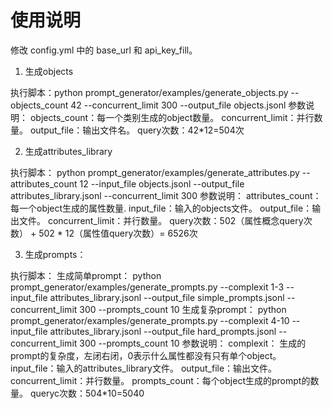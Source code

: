 # 使用说明
修改 config.yml 中的 base_url 和 api_key_fill。
1. 生成objects

执行脚本：python prompt_generator/examples/generate_objects.py  --objects_count 42 --concurrent_limit 300 --output_file objects.jsonl
参数说明：
objects_count：每一个类别生成的object数量。
concurrent_limit：并行数量。
output_file：输出文件名。
query次数：42*12=504次

2. 生成attributes_library

执行脚本：
python prompt_generator/examples/generate_attributes.py  --attributes_count 12 --input_file objects.jsonl --output_file attributes_library.jsonl --concurrent_limit 300
 参数说明：
 attributes_count：每一个object生成的属性数量.
 input_file：输入的objects文件。
 output_file：输出文件。
 concurrent_limit：并行数量。
 query次数：502（属性概念query次数） + 502 * 12（属性值query次数）= 6526次

3. 生成prompts：
 
 执行脚本：
 生成简单prompt：
 python prompt_generator/examples/generate_prompts.py  --complexit 1-3 --input_file attributes_library.jsonl --output_file simple_prompts.jsonl --concurrent_limit 300 --prompts_count 10
 生成复杂prompt：
  python prompt_generator/examples/generate_prompts.py  --complexit 4-10 --input_file attributes_library.jsonl --output_file hard_prompts.jsonl --concurrent_limit 300 --prompts_count 10
 参数说明：
 complexit： 生成的prompt的复杂度，左闭右闭，0表示什么属性都没有只有单个object。
 input_file：输入的attributes_library文件。
 output_file：输出文件。
 concurrent_limit：并行数量。
 prompts_count：每个object生成的prompt的数量。
 queryc次数：504*10=5040


